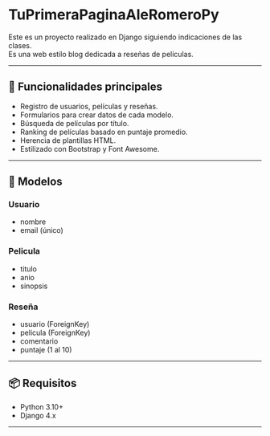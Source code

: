 # TuPrimeraPaginaAleRomeroPy

Este es un proyecto realizado en Django siguiendo indicaciones de las clases.  
Es una web estilo blog dedicada a reseñas de películas.

---

## 🎯 Funcionalidades principales

- Registro de usuarios, películas y reseñas.
- Formularios para crear datos de cada modelo.
- Búsqueda de películas por título.
- Ranking de películas basado en puntaje promedio.
- Herencia de plantillas HTML.
- Estilizado con Bootstrap y Font Awesome.


---

## 🧱 Modelos

### Usuario
- nombre
- email (único)

### Pelicula
- titulo
- anio
- sinopsis

### Reseña
- usuario (ForeignKey)
- pelicula (ForeignKey)
- comentario
- puntaje (1 al 10)

---

## 📦 Requisitos

- Python 3.10+
- Django 4.x

---
